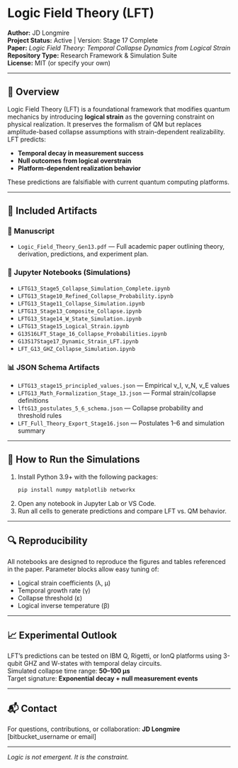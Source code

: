 # Logic Field Theory (LFT)

**Author:** JD Longmire  
**Project Status:** Active | Version: Stage 17 Complete  
**Paper:** *Logic Field Theory: Temporal Collapse Dynamics from Logical Strain*  
**Repository Type:** Research Framework & Simulation Suite  
**License:** MIT (or specify your own)

---

## 🧠 Overview

Logic Field Theory (LFT) is a foundational framework that modifies quantum mechanics by introducing **logical strain** as the governing constraint on physical realization. It preserves the formalism of QM but replaces amplitude-based collapse assumptions with strain-dependent realizability. LFT predicts:

- **Temporal decay in measurement success**  
- **Null outcomes from logical overstrain**  
- **Platform-dependent realization behavior**

These predictions are falsifiable with current quantum computing platforms.

---

## 📄 Included Artifacts

### 🔬 Manuscript
- `Logic_Field_Theory_Gen13.pdf` — Full academic paper outlining theory, derivation, predictions, and experiment plan.

### 🧪 Jupyter Notebooks (Simulations)
- `LFTG13_Stage5_Collapse_Simulation_Complete.ipynb`
- `LFTG13_Stage10_Refined_Collapse_Probability.ipynb`
- `LFTG13_Stage11_Collapse_Simulation.ipynb`
- `LFTG13_Stage13_Composite_Collapse.ipynb`
- `LFTG13_Stage14_W_State_Simulation.ipynb`
- `LFTG13_Stage15_Logical_Strain.ipynb`
- `G13S16LFT_Stage_16_Collapse_Probabilities.ipynb`
- `G13S17Stage17_Dynamic_Strain_LFT.ipynb`
- `LFT_G13_GHZ_Collapse_Simulation.ipynb`

### 📊 JSON Schema Artifacts
- `LFTG13_stage15_principled_values.json` — Empirical v_I, v_N, v_E values  
- `LFTG13_Math_Formalization_Stage_13.json` — Formal strain/collapse definitions  
- `lftG13_postulates_5_6_schema.json` — Collapse probability and threshold rules  
- `LFT_Full_Theory_Export_Stage16.json` — Postulates 1–6 and simulation summary

---

## 🧪 How to Run the Simulations

1. Install Python 3.9+ with the following packages:
    ```bash
    pip install numpy matplotlib networkx
    ```
2. Open any notebook in Jupyter Lab or VS Code.
3. Run all cells to generate predictions and compare LFT vs. QM behavior.

---

## 🔍 Reproducibility

All notebooks are designed to reproduce the figures and tables referenced in the paper. Parameter blocks allow easy tuning of:
- Logical strain coefficients (λ, μ)
- Temporal growth rate (γ)
- Collapse threshold (ε)
- Logical inverse temperature (β)

---

## 📈 Experimental Outlook

LFT’s predictions can be tested on IBM Q, Rigetti, or IonQ platforms using 3-qubit GHZ and W-states with temporal delay circuits.  
Simulated collapse time range: **50–100 µs**  
Target signature: **Exponential decay + null measurement events**

---

## 📬 Contact

For questions, contributions, or collaboration:
**JD Longmire**  
[bitbucket_username or email]

---

*Logic is not emergent. It is the constraint.*
